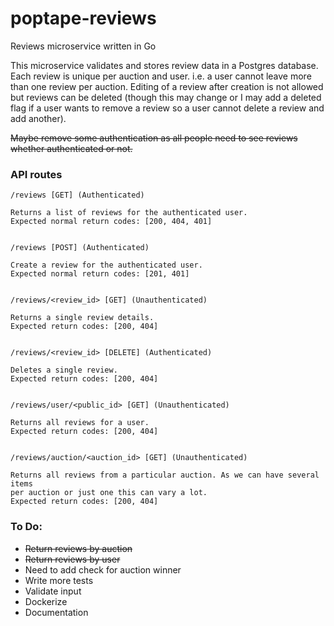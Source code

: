 # poptape-reviews
Reviews microservice written in Go

This microservice validates and stores review data in a Postgres database.
Each review is unique per auction and user. i.e. a user cannot leave more
than one review per auction. Editing of a review after creation is not allowed
but reviews can be deleted (though this may change or I may add a deleted flag
if a user wants to remove a review so a user cannot delete a review and add
another).

~~Maybe remove some authentication as all people need to see reviews whether 
authenticated or not.~~

### API routes

```
/reviews [GET] (Authenticated)

Returns a list of reviews for the authenticated user.
Expected normal return codes: [200, 404, 401]


/reviews [POST] (Authenticated)

Create a review for the authenticated user.
Expected normal return codes: [201, 401]


/reviews/<review_id> [GET] (Unauthenticated)

Returns a single review details.
Expected return codes: [200, 404]


/reviews/<review_id> [DELETE] (Authenticated)

Deletes a single review.
Expected return codes: [200, 404]


/reviews/user/<public_id> [GET] (Unauthenticated)

Returns all reviews for a user.
Expected return codes: [200, 404]


/reviews/auction/<auction_id> [GET] (Unauthenticated)

Returns all reviews from a particular auction. As we can have several items
per auction or just one this can vary a lot.
Expected return codes: [200, 404]

```

### To Do:
* ~~Return reviews by auction~~
* ~~Return reviews by user~~
* Need to add check for auction winner
* Write more tests
* Validate input
* Dockerize
* Documentation
